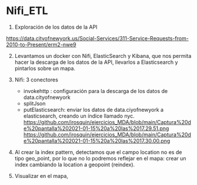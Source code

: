 # Nifi_ETL

1. Exploración de los datos de la API 

https://data.cityofnewyork.us/Social-Services/311-Service-Requests-from-2010-to-Present/erm2-nwe9

2. Levantamos un docker con Nifi, ElasticSearch y Kibana, que nos permita hacer la descarga de los datos de la API, llevarlos a Elasticsearch y pintarlos sobre un mapa.

3. Nifi: 3 conectores
   - invokehttp : configuración para la descarga de los datos de data.cityofnewyork
   - splitJson
   - putElasticsearch: enviar los datos de data.ciyofnewyork a elasticsearch, creando un índice llamado nyc.
https://github.com/irosquin/ejercicios_MDA/blob/main/Captura%20de%20pantalla%202021-01-15%20a%20las%2017.29.51.png
https://github.com/irosquin/ejercicios_MDA/blob/main/Captura%20de%20pantalla%202021-01-15%20a%20las%2017.30.00.png


4. Al crear la index pattern, detectamos que el campo location no es de tipo geo_point, por lo que no lo podremos reflejar en el mapa: crear un index cambiando la location a geopoint (reindex).

5. Visualizar en el mapa,
   
